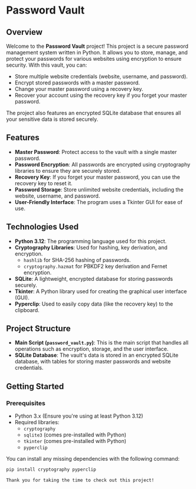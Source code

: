 # Password Vault

## Overview

Welcome to the **Password Vault** project! This project is a secure password management system written in Python. It allows you to store, manage, and protect your passwords for various websites using encryption to ensure security. With this vault, you can:

- Store multiple website credentials (website, username, and password).
- Encrypt stored passwords with a master password.
- Change your master password using a recovery key.
- Recover your account using the recovery key if you forget your master password.

The project also features an encrypted SQLite database that ensures all your sensitive data is stored securely.

## Features

- **Master Password**: Protect access to the vault with a single master password.
- **Password Encryption**: All passwords are encrypted using cryptography libraries to ensure they are securely stored.
- **Recovery Key**: If you forget your master password, you can use the recovery key to reset it.
- **Password Storage**: Store unlimited website credentials, including the website, username, and password.
- **User-Friendly Interface**: The program uses a Tkinter GUI for ease of use.

## Technologies Used

- **Python 3.12**: The programming language used for this project.
- **Cryptography Libraries**: Used for hashing, key derivation, and encryption.
  - `hashlib` for SHA-256 hashing of passwords.
  - `cryptography.hazmat` for PBKDF2 key derivation and Fernet encryption.
- **SQLite**: A lightweight, encrypted database for storing passwords securely.
- **Tkinter**: A Python library used for creating the graphical user interface (GUI).
- **Pyperclip**: Used to easily copy data (like the recovery key) to the clipboard.

## Project Structure

- **Main Script (`password_vault.py`)**: This is the main script that handles all operations such as encryption, storage, and the user interface.
- **SQLite Database**: The vault's data is stored in an encrypted SQLite database, with tables for storing master passwords and website credentials.

## Getting Started

### Prerequisites

- Python 3.x (Ensure you're using at least Python 3.12)
- Required libraries:
  - `cryptography`
  - `sqlite3` (comes pre-installed with Python)
  - `tkinter` (comes pre-installed with Python)
  - `pyperclip`

You can install any missing dependencies with the following command:

```bash
pip install cryptography pyperclip

Thank you for taking the time to check out this project!
